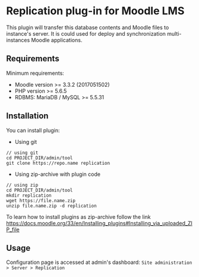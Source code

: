 Replication plug-in for Moodle LMS
=================================

This plugin will transfer this database contents and Moodle files to instance's server. It is could used for deploy and synchronization multi-instances Moodle applications.


Requirements
---------------------------------

Minimum requirements:

* Moodle version >= 3.3.2 (2017051502)
* PHP version >= 5.6.5
* RDBMS: MariaDB / MySQL >= 5.5.31


Installation
---------------------------------

You can install plugin:

* Using git
```
// using git
cd PROJECT_DIR/admin/tool
git clone https://repo.name replication
```
* Using zip-archive with plugin code

```
// using zip
cd PROJECT_DIR/admin/tool
mkdir replication
wget https://file.name.zip
unzip file.name.zip -d replication
```
To learn how to install plugins as zip-archive follow 
the link https://docs.moodle.org/33/en/Installing_plugins#Installing_via_uploaded_ZIP_file


Usage
---------------------------------

Configuration page is accessed at admin's dashboard:
`Site administration > Server > Replication`
